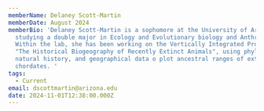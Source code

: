 ```yaml
---
memberName: Delaney Scott-Martin
memberDate: August 2024
memberBio: 'Delaney Scott-Martin is a sophomore at the University of Arizona,
  studying a double major in Ecology and Evolutionary biology and Anthropology.
  Within the lab, she has been working on the Vertically Integrated Project,
  "The Historical Biogeography of Recently Extinct Animals", using phylogenetic,
  natural history, and geographical data o plot ancestral ranges of extinct
  chordates. '
tags:
  - Current
email: dscottmartin@arizona.edu
date: 2024-11-01T12:38:00.000Z
---
```

